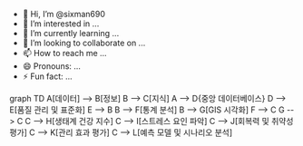 - 👋 Hi, I’m @sixman690
- 👀 I’m interested in ...
- 🌱 I’m currently learning ...
- 💞️ I’m looking to collaborate on ...
- 📫 How to reach me ...
- 😄 Pronouns: ...
- ⚡ Fun fact: ...

<!---
sixman690/sixman690 is a ✨ special ✨ repository because its `README.md` (this file) appears on your GitHub profile.
You can click the Preview link to take a look at your changes.
--->

graph TD
A[데이터] --> B[정보]
B --> C[지식]
A --> D{중앙 데이터베이스}
D --> E[품질 관리 및 표준화]
E --> B
B --> F[통계 분석]
B --> G[GIS 시각화]
F --> C
G --> C
C --> H[생태계 건강 지수]
C --> I[스트레스 요인 파악]
C --> J[회복력 및 취약성 평가]
C --> K[관리 효과 평가]
C --> L[예측 모델 및 시나리오 분석]
